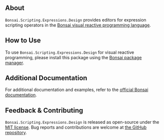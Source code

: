 ## About

`Bonsai.Scripting.Expressions.Design` provides editors for expression scripting operators in the [Bonsai visual reactive programming language](https://bonsai-rx.org).

## How to Use

To use `Bonsai.Scripting.Expressions.Design` for visual reactive programming, please install this package using the [Bonsai package manager](https://bonsai-rx.org/docs/articles/packages.html).

## Additional Documentation

For additional documentation and examples, refer to the [official Bonsai documentation](https://bonsai-rx.org/docs/api/Bonsai.Scripting.Expressions.Design.html).

## Feedback & Contributing

`Bonsai.Scripting.Expressions.Design` is released as open-source under the [MIT license](https://licenses.nuget.org/MIT). Bug reports and contributions are welcome at [the GitHub repository](https://github.com/bonsai-rx/bonsai).